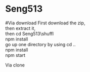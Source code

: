 # Seng513
#Via download 
First download the zip,\
then extract it,\
then cd Seng513\shuffl\
npm install\
go up one directory by using cd ..\
npm install\
npm start

Via clone